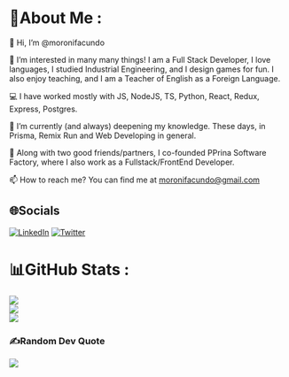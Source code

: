 # 💫About Me :

👋 Hi, I’m @moronifacundo

👀 I’m interested in many many things! I am a Full Stack Developer, I love languages, I studied Industrial Engineering, and I design games for fun. I also enjoy teaching, and I am a Teacher of English as a Foreign Language.

💻 I have worked mostly with JS, NodeJS, TS, Python, React, Redux, Express, Postgres.

🌱 I’m currently (and always) deepening my knowledge. These days, in Prisma, Remix Run and Web Developing in general.

💞️ Along with two good friends/partners, I co-founded PPrina Software Factory, where I also work as a Fullstack/FrontEnd Developer.

📫 How to reach me? You can find me at moronifacundo@gmail.com

## 🌐Socials
[![LinkedIn](https://img.shields.io/badge/LinkedIn-%230077B5.svg?logo=linkedin&logoColor=white)](https://linkedin.com/in/moronifacundo) [![Twitter](https://img.shields.io/badge/Twitter-%231DA1F2.svg?logo=Twitter&logoColor=white)](https://twitter.com/@FacuMoroni) 

# 📊GitHub Stats :
![](https://github-readme-stats.vercel.app/api?username=moronifacundo&theme=react&hide_border=true&include_all_commits=true&count_private=true)<br/>
![](https://github-readme-streak-stats.herokuapp.com/?user=moronifacundo&theme=react&hide_border=true)<br/>
![](https://github-readme-stats.vercel.app/api/top-langs/?username=moronifacundo&theme=react&hide_border=true&include_all_commits=true&count_private=true&layout=compact)

### ✍️Random Dev Quote
![](https://quotes-github-readme.vercel.app/api?type=horizontal&theme=radical)
